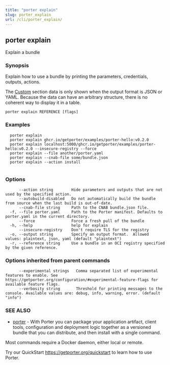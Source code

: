 ```yaml
---
title: "porter explain"
slug: porter_explain
url: /cli/porter_explain/
---
```

## porter explain

Explain a bundle

### Synopsis

Explain how to use a bundle by printing the parameters, credentials, outputs, actions.

The [Custom](../bundle/manifest/_index.md#custom) section data is only shown when the output format is JSON or YAML. Because the data can have an arbitrary structure, there is no coherent way to display it in a table.

```
porter explain REFERENCE [flags]
```

### Examples

```
  porter explain
  porter explain ghcr.io/getporter/examples/porter-hello:v0.2.0
  porter explain localhost:5000/ghcr.io/getporter/examples/porter-hello:v0.2.0 --insecure-registry --force
  porter explain --file another/porter.yaml
  porter explain --cnab-file some/bundle.json
  porter explain --action install
		  
```

### Options

```
      --action string        Hide parameters and outputs that are not used by the specified action.
      --autobuild-disabled   Do not automatically build the bundle from source when the last build is out-of-date.
      --cnab-file string     Path to the CNAB bundle.json file.
  -f, --file porter.yaml     Path to the Porter manifest. Defaults to porter.yaml in the current directory.
      --force                Force a fresh pull of the bundle
  -h, --help                 help for explain
      --insecure-registry    Don't require TLS for the registry
  -o, --output string        Specify an output format.  Allowed values: plaintext, json, yaml (default "plaintext")
  -r, --reference string     Use a bundle in an OCI registry specified by the given reference.
```

### Options inherited from parent commands

```
      --experimental strings   Comma separated list of experimental features to enable. See https://getporter.org/configuration/#experimental-feature-flags for available feature flags.
      --verbosity string       Threshold for printing messages to the console. Available values are: debug, info, warning, error. (default "info")
```

### SEE ALSO

* [porter](/cli/porter/)	 - With Porter you can package your application artifact, client tools, configuration and deployment logic together as a versioned bundle that you can distribute, and then install with a single command.

Most commands require a Docker daemon, either local or remote.

Try our QuickStart https://getporter.org/quickstart to learn how to use Porter.


